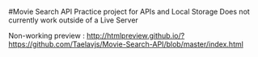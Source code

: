 #Movie Search API
Practice project for APIs and Local Storage
Does not currently work outside of a Live Server

Non-working preview : http://htmlpreview.github.io/?https://github.com/Taelavjs/Movie-Search-API/blob/master/index.html
